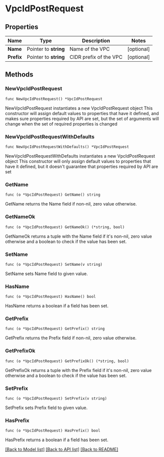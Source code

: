# VpcIdPostRequest

## Properties

Name | Type | Description | Notes
------------ | ------------- | ------------- | -------------
**Name** | Pointer to **string** | Name of the VPC | [optional] 
**Prefix** | Pointer to **string** | CIDR prefix of the VPC | [optional] 

## Methods

### NewVpcIdPostRequest

`func NewVpcIdPostRequest() *VpcIdPostRequest`

NewVpcIdPostRequest instantiates a new VpcIdPostRequest object
This constructor will assign default values to properties that have it defined,
and makes sure properties required by API are set, but the set of arguments
will change when the set of required properties is changed

### NewVpcIdPostRequestWithDefaults

`func NewVpcIdPostRequestWithDefaults() *VpcIdPostRequest`

NewVpcIdPostRequestWithDefaults instantiates a new VpcIdPostRequest object
This constructor will only assign default values to properties that have it defined,
but it doesn't guarantee that properties required by API are set

### GetName

`func (o *VpcIdPostRequest) GetName() string`

GetName returns the Name field if non-nil, zero value otherwise.

### GetNameOk

`func (o *VpcIdPostRequest) GetNameOk() (*string, bool)`

GetNameOk returns a tuple with the Name field if it's non-nil, zero value otherwise
and a boolean to check if the value has been set.

### SetName

`func (o *VpcIdPostRequest) SetName(v string)`

SetName sets Name field to given value.

### HasName

`func (o *VpcIdPostRequest) HasName() bool`

HasName returns a boolean if a field has been set.

### GetPrefix

`func (o *VpcIdPostRequest) GetPrefix() string`

GetPrefix returns the Prefix field if non-nil, zero value otherwise.

### GetPrefixOk

`func (o *VpcIdPostRequest) GetPrefixOk() (*string, bool)`

GetPrefixOk returns a tuple with the Prefix field if it's non-nil, zero value otherwise
and a boolean to check if the value has been set.

### SetPrefix

`func (o *VpcIdPostRequest) SetPrefix(v string)`

SetPrefix sets Prefix field to given value.

### HasPrefix

`func (o *VpcIdPostRequest) HasPrefix() bool`

HasPrefix returns a boolean if a field has been set.


[[Back to Model list]](../README.md#documentation-for-models) [[Back to API list]](../README.md#documentation-for-api-endpoints) [[Back to README]](../README.md)


